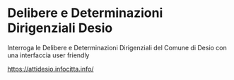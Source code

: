 # Delibere e Determinazioni Dirigenziali Desio

Interroga le Delibere e Determinazioni Dirigenziali del Comune di Desio con una interfaccia user friendly

https://attidesio.infocitta.info/
